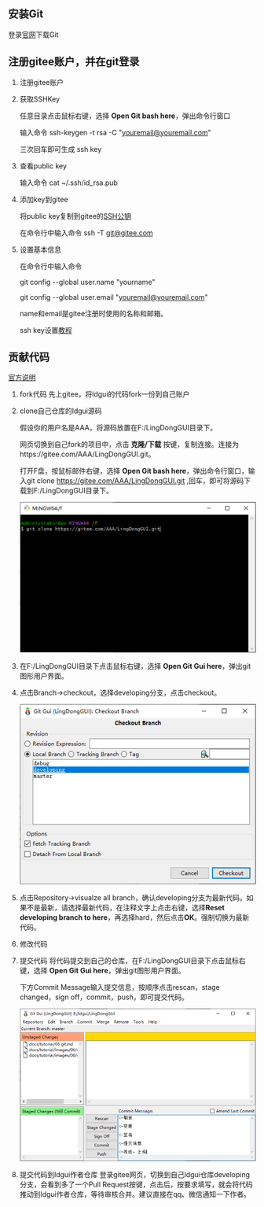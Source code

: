 ## 安装Git

登录[官网](https://git-scm.com/download/win)下载Git
    
## 注册gitee账户，并在git登录

1. 注册gitee账户

2. 获取SSHKey

    任意目录点击鼠标右键，选择 **Open Git bash here**，弹出命令行窗口

    输入命令 ssh-keygen -t rsa -C "youremail@youremail.com"  

    三次回车即可生成 ssh key

3. 查看public key
    
    输入命令 cat ~/.ssh/id_rsa.pub

4. 添加key到gitee
    
    将public key复制到gitee的[SSH公钥](https://gitee.com/profile/sshkeys)

    在命令行中输入命令 ssh -T git@gitee.com

5. 设置基本信息

    在命令行中输入命令
    
    git config --global user.name "yourname"
    
    git config --global user.email "youremail@youremail.com"

    name和email是gitee注册时使用的名称和邮箱。

    ssh key设置[教程](https://help.gitee.com/base/account/SSH%E5%85%AC%E9%92%A5%E8%AE%BE%E7%BD%AE)

## 贡献代码

[官方说明](https://help.gitee.com/pull-request)

1. fork代码
    先上gitee，将ldgui的代码fork一份到自己账户

2. clone自己仓库的ldgui源码
    
    假设你的用户名是AAA，将源码放置在F:/LingDongGUI目录下。

    网页切换到自己fork的项目中，点击 **克隆/下载** 按键，复制连接。连接为https://gitee.com/AAA/LingDongGUI.git。

    打开F盘，按鼠标邮件右键，选择 **Open Git bash here**，弹出命令行窗口，输入git clone https://gitee.com/AAA/LingDongGUI.git ,回车，即可将源码下载到F:/LingDongGUI目录下。

    ![git bash](./images/06/git%20bash.png)

3. 在F:/LingDongGUI目录下点击鼠标右键，选择 **Open Git Gui here**，弹出git图形用户界面。

4. 点击Branch->checkout，选择developing分支，点击checkout。

    ![checkout](./images/06/checkout.png)

5. 点击Repository->visualze all branch，确认developing分支为最新代码。如果不是最新，请选择最新代码，在注释文字上点击右键，选择**Reset developing branch to here**，再选择hard，然后点击**OK**。强制切换为最新代码。

6. 修改代码

7. 提交代码
    将代码提交到自己的仓库，在F:/LingDongGUI目录下点击鼠标右键，选择 **Open Git Gui here**，弹出git图形用户界面。

    下方Commit Message输入提交信息，按顺序点击rescan，stage changed，sign off，commit，push，即可提交代码。

    ![commit](./images/06/commit.png)

8. 提交代码到ldgui作者仓库
    登录gitee网页，切换到自己ldgui仓库developing分支，会看到多了一个Pull Request按键，点击后，按要求填写，就会将代码推动到ldgui作者仓库，等待审核合并。建议直接在qq、微信通知一下作者。
